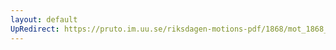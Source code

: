 ```yaml
---
layout: default
UpRedirect: https://pruto.im.uu.se/riksdagen-motions-pdf/1868/mot_1868__ak__49.pdf
---
```

